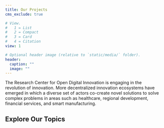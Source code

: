 ```yaml
---
title: Our Projects
cms_exclude: true

# View.
#   1 = List
#   2 = Compact
#   3 = Card
#   4 = Citation
view: 1

# Optional header image (relative to `static/media/` folder).
header:
  caption: ""
  image: ""
---
```


The Research Center for Open Digital Innovation is engaging in the revolution of innovation. More decentralized innovation ecosystems have emerged in which a diverse set of actors co-create novel solutions to solve complex problems in areas such as healthcare, regional development, financial services, and smart manufacturing.

## Explore Our Topics
